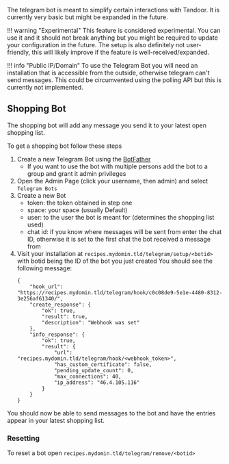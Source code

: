 The telegram bot is meant to simplify certain interactions with Tandoor.
It is currently very basic but might be expanded in the future.

!!! warning "Experimental"
    This feature is considered experimental. You can use it and it should not break anything but you might be 
    required to update your configuration in the future.
    The setup is also definitely not user-friendly, this will likely improve if the feature is well-received/expanded.

!!! info "Public IP/Domain"
    To use the Telegram Bot you will need an installation that is accessible from the outside, otherwise telegram can't send messages.
    This could be circumvented using the polling API but this is currently not implemented.

## Shopping Bot
The shopping bot will add any message you send it to your latest open shopping list.

To get a shopping bot follow these steps

1. Create a new Telegram Bot using the [BotFather](https://t.me/botfather)
   - If you want to use the bot with multiple persons add the bot to a group and grant it admin privileges
2. Open the Admin Page (click your username, then admin) and select `Telegram Bots`
3. Create a new Bot
   - token: the token obtained in step one 
   - space: your space (usually Default)
   - user: to the user the bot is meant for (determines the shopping list used)
   - chat id: if you know where messages will be sent from enter the chat ID, otherwise it is set to the first chat the bot received a message from
4. Visit your installation at `recipes.mydomin.tld/telegram/setup/<botid>` with botid being the ID of the bot you just created
   You should see the following message:
    ```
    {
        "hook_url": "https://recipes.mydomin.tld/telegram/hook/c0c08de9-5e1e-4480-8312-3e256af61340/",
        "create_response": {
            "ok": true,
            "result": true,
            "description": "Webhook was set"
        },
        "info_response": {
            "ok": true,
            "result": {
                "url": "recipes.mydomin.tld/telegram/hook/<webhook_token>",
                "has_custom_certificate": false,
                "pending_update_count": 0,
                "max_connections": 40,
                "ip_address": "46.4.105.116"
            }
        }
    }
    ```

You should now be able to send messages to the bot and have the entries appear in your latest shopping list.

### Resetting
To reset a bot open `recipes.mydomin.tld/telegram/remove/<botid>`